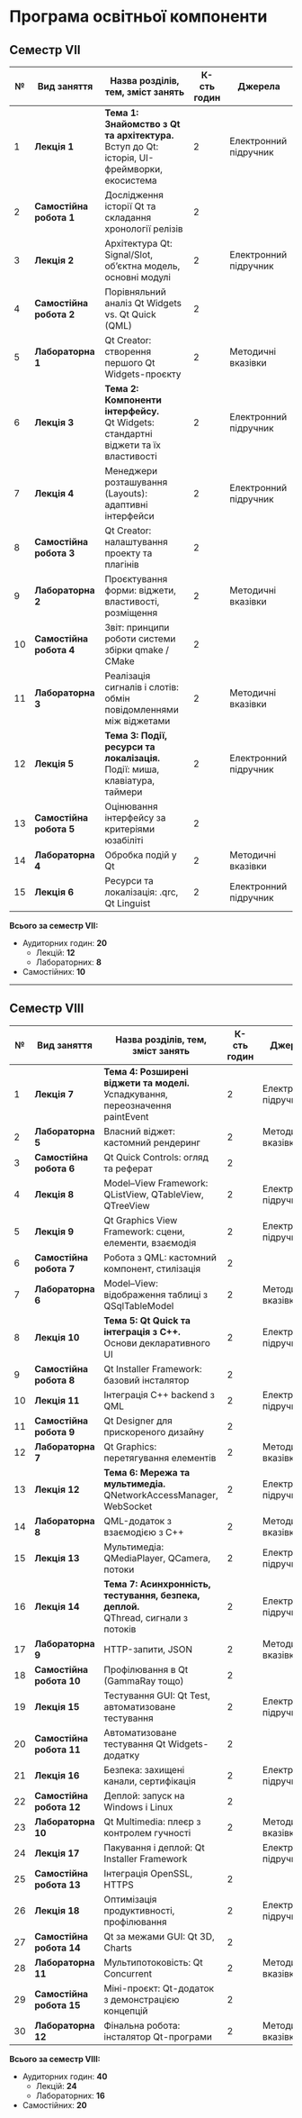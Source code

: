 # Програма освітньої компоненти

## Семестр VII

| № | Вид заняття | Назва розділів, тем, зміст занять | К-сть годин | Джерела |
|---|-------------|------------------------------------|-------------|---------|
| 1 | **Лекція 1** | **Тема 1: Знайомство з Qt та архітектура.**<br> Вступ до Qt: історія, UI-фреймворки, екосистема | 2 | Електронний підручник |
| 2 | **Самостійна робота 1** | Дослідження історії Qt та складання хронології релізів | 2 | |
| 3 | **Лекція 2** | Архітектура Qt: Signal/Slot, об’єктна модель, основні модулі | 2 | Електронний підручник |
| 4 | **Самостійна робота 2** | Порівняльний аналіз Qt Widgets vs. Qt Quick (QML) | 2 | |
| 5 | **Лабораторна 1** | Qt Creator: створення першого Qt Widgets-проєкту | 2 | Методичні вказівки |
| 6 | **Лекція 3** | **Тема 2: Компоненти інтерфейсу.**<br> Qt Widgets: стандартні віджети та їх властивості | 2 | Електронний підручник |
| 7 | **Лекція 4** | Менеджери розташування (Layouts): адаптивні інтерфейси | 2 | Електронний підручник |
| 8 | **Самостійна робота 3** | Qt Creator: налаштування проекту та плагінів | 2 | |
| 9 | **Лабораторна 2** | Проєктування форми: віджети, властивості, розміщення | 2 | Методичні вказівки |
| 10 | **Самостійна робота 4** | Звіт: принципи роботи системи збірки qmake / CMake | 2 | |
| 11 | **Лабораторна 3** | Реалізація сигналів і слотів: обмін повідомленнями між віджетами | 2 | Методичні вказівки |
| 12 | **Лекція 5** | **Тема 3: Події, ресурси та локалізація.**<br> Події: миша, клавіатура, таймери | 2 | Електронний підручник |
| 13 | **Самостійна робота 5** | Оцінювання інтерфейсу за критеріями юзабіліті | 2 | |
| 14 | **Лабораторна 4** | Обробка подій у Qt | 2 | Методичні вказівки |
| 15 | **Лекція 6** | Ресурси та локалізація: .qrc, Qt Linguist | 2 | Електронний підручник |

**Всього за семестр VII:**
- Аудиторних годин: **20**
  - Лекцій: **12**
  - Лабораторних: **8**
- Самостійних: **10**

---

## Семестр VIII

| № | Вид заняття | Назва розділів, тем, зміст занять | К-сть годин | Джерела |
|---|-------------|------------------------------------|-------------|---------|
| 1 | **Лекція 7** | **Тема 4: Розширені віджети та моделі.**<br> Успадкування, переозначення paintEvent | 2 | Електронний підручник |
| 2 | **Лабораторна 5** | Власний віджет: кастомний рендеринг | 2 | Методичні вказівки |
| 3 | **Самостійна робота 6** | Qt Quick Controls: огляд та реферат | 2 | |
| 4 | **Лекція 8** | Model–View Framework: QListView, QTableView, QTreeView | 2 | Електронний підручник |
| 5 | **Лекція 9** | Qt Graphics View Framework: сцени, елементи, взаємодія | 2 | Електронний підручник |
| 6 | **Самостійна робота 7** | Робота з QML: кастомний компонент, стилізація | 2 | |
| 7 | **Лабораторна 6** | Model–View: відображення таблиці з QSqlTableModel | 2 | Методичні вказівки |
| 8 | **Лекція 10** | **Тема 5: Qt Quick та інтеграція з C++.**<br> Основи декларативного UI | 2 | Електронний підручник |
| 9 | **Самостійна робота 8** | Qt Installer Framework: базовий інсталятор | 2 | |
| 10 | **Лекція 11** | Інтеграція C++ backend з QML | 2 | Електронний підручник |
| 11 | **Самостійна робота 9** | Qt Designer для прискореного дизайну | 2 | |
| 12 | **Лабораторна 7** | Qt Graphics: перетягування елементів | 2 | Методичні вказівки |
| 13 | **Лекція 12** | **Тема 6: Мережа та мультимедіа.**<br> QNetworkAccessManager, WebSocket | 2 | Електронний підручник |
| 14 | **Лабораторна 8** | QML-додаток з взаємодією з C++ | 2 | Методичні вказівки |
| 15 | **Лекція 13** | Мультимедіа: QMediaPlayer, QCamera, потоки | 2 | Електронний підручник |
| 16 | **Лекція 14** | **Тема 7: Асинхронність, тестування, безпека, деплой.**<br> QThread, сигнали з потоків | 2 | Електронний підручник |
| 17 | **Лабораторна 9** | HTTP-запити, JSON | 2 | Методичні вказівки |
| 18 | **Самостійна робота 10** | Профілювання в Qt (GammaRay тощо) | 2 | |
| 19 | **Лекція 15** | Тестування GUI: Qt Test, автоматизоване тестування | 2 | Електронний підручник |
| 20 | **Самостійна робота 11** | Автоматизоване тестування Qt Widgets-додатку | 2 | |
| 21 | **Лекція 16** | Безпека: захищені канали, сертифікація | 2 | Електронний підручник |
| 22 | **Самостійна робота 12** | Деплой: запуск на Windows і Linux | 2 | |
| 23 | **Лабораторна 10** | Qt Multimedia: плеєр з контролем гучності | 2 | Методичні вказівки |
| 24 | **Лекція 17** | Пакування і деплой: Qt Installer Framework | | Електронний підручник |
| 25 | **Самостійна робота 13** | Інтеграція OpenSSL, HTTPS | 2 | |
| 26 | **Лекція 18** | Оптимізація продуктивності, профілювання | 2 | Електронний підручник |
| 27 | **Самостійна робота 14** | Qt за межами GUI: Qt 3D, Charts | 2 | |
| 28 | **Лабораторна 11** | Мультипотоковість: Qt Concurrent | 2 | Методичні вказівки |
| 29 | **Самостійна робота 15** | Міні-проєкт: Qt-додаток з демонстрацією концепцій | 2 | |
| 30 | **Лабораторна 12** | Фінальна робота: інсталятор Qt-програми | 2 | Методичні вказівки |

**Всього за семестр VIII:**
- Аудиторних годин: **40**
  - Лекцій: **24**
  - Лабораторних: **16**
- Самостійних: **20**
